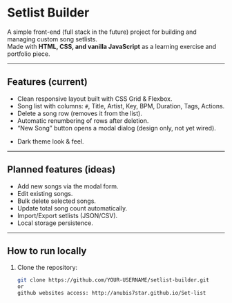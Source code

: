 # Setlist Builder

A simple front-end (full stack in the future) project for building and managing custom song setlists.  
Made with **HTML, CSS, and vanilla JavaScript** as a learning exercise and portfolio piece.

---

## Features (current)

- Clean responsive layout built with CSS Grid & Flexbox.
- Song list with columns: `#`, Title, Artist, Key, BPM, Duration, Tags, Actions.
- Delete a song row (removes it from the list).
- Automatic renumbering of rows after deletion.
- “New Song” button opens a modal dialog (design only, not yet wired).
<!-- - Print-friendly layout (`@media print` styles). -->
- Dark theme look & feel.

---

## Planned features (ideas)

- Add new songs via the modal form.
- Edit existing songs.
- Bulk delete selected songs.
- Update total song count automatically.
- Import/Export setlists (JSON/CSV).
- Local storage persistence.

---

## How to run locally

1. Clone the repository:
   ```bash
   git clone https://github.com/YOUR-USERNAME/setlist-builder.git
   or
   github websites access: http://anubis7star.github.io/Set-list

